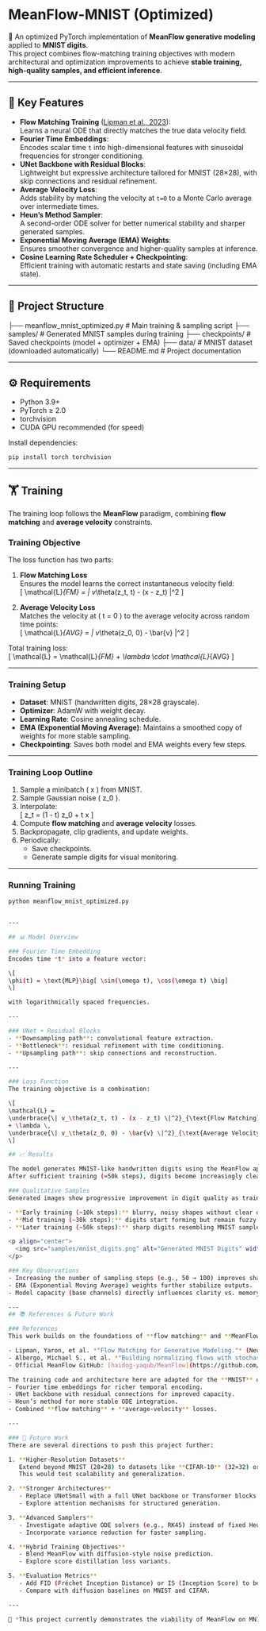 # MeanFlow-MNIST (Optimized)

🚀 An optimized PyTorch implementation of **MeanFlow generative modeling** applied to **MNIST digits**.  
This project combines flow-matching training objectives with modern architectural and optimization improvements to achieve **stable training, high-quality samples, and efficient inference**.

---

## 🔑 Key Features

- **Flow Matching Training** ([Lipman et al., 2023](https://arxiv.org/abs/2210.02747)):  
  Learns a neural ODE that directly matches the true data velocity field.
- **Fourier Time Embeddings**:  
  Encodes scalar time `t` into high-dimensional features with sinusoidal frequencies for stronger conditioning.
- **UNet Backbone with Residual Blocks**:  
  Lightweight but expressive architecture tailored for MNIST (28×28), with skip connections and residual refinement.
- **Average Velocity Loss**:  
  Adds stability by matching the velocity at `t=0` to a Monte Carlo average over intermediate times.
- **Heun’s Method Sampler**:  
  A second-order ODE solver for better numerical stability and sharper generated samples.
- **Exponential Moving Average (EMA) Weights**:  
  Ensures smoother convergence and higher-quality samples at inference.
- **Cosine Learning Rate Scheduler + Checkpointing**:  
  Efficient training with automatic restarts and state saving (including EMA state).

---

## 📂 Project Structure

├── meanflow_mnist_optimized.py # Main training & sampling script
├── samples/ # Generated MNIST samples during training
├── checkpoints/ # Saved checkpoints (model + optimizer + EMA)
├── data/ # MNIST dataset (downloaded automatically)
└── README.md # Project documentation


---

## ⚙️ Requirements

- Python 3.9+
- PyTorch ≥ 2.0
- torchvision
- CUDA GPU recommended (for speed)

Install dependencies:

```bash
pip install torch torchvision
```
---

## 🏋️ Training

The training loop follows the **MeanFlow** paradigm, combining **flow matching** and **average velocity** constraints.

### Training Objective
The loss function has two parts:

1. **Flow Matching Loss**  
   Ensures the model learns the correct instantaneous velocity field:  
   \[
   \mathcal{L}_{FM} = \| v_\theta(z_t, t) - (x - z_t) \|^2
   \]

2. **Average Velocity Loss**  
   Matches the velocity at \( t = 0 \) to the average velocity across random time points:  
   \[
   \mathcal{L}_{AVG} = \| v_\theta(z_0, 0) - \bar{v} \|^2
   \]

Total training loss:  
\[
\mathcal{L} = \mathcal{L}_{FM} + \lambda \cdot \mathcal{L}_{AVG}
\]

---

### Training Setup
- **Dataset**: MNIST (handwritten digits, 28×28 grayscale).  
- **Optimizer**: AdamW with weight decay.  
- **Learning Rate**: Cosine annealing schedule.  
- **EMA (Exponential Moving Average)**: Maintains a smoothed copy of weights for more stable sampling.  
- **Checkpointing**: Saves both model and EMA weights every few steps.  

---

### Training Loop Outline
1. Sample a minibatch \( x \) from MNIST.  
2. Sample Gaussian noise \( z_0 \).  
3. Interpolate:  
   \[
   z_t = (1 - t) z_0 + t x
   \]
4. Compute **flow matching** and **average velocity** losses.  
5. Backpropagate, clip gradients, and update weights.  
6. Periodically:  
   - Save checkpoints.  
   - Generate sample digits for visual monitoring.  

---

### Running Training
```bash
python meanflow_mnist_optimized.py


---

## 📊 Model Overview

### Fourier Time Embedding
Encodes time *t* into a feature vector:

\[
\phi(t) = \text{MLP}\big[ \sin(\omega t), \cos(\omega t) \big]
\]

with logarithmically spaced frequencies.

---

### UNet + Residual Blocks
- **Downsampling path**: convolutional feature extraction.  
- **Bottleneck**: residual refinement with time conditioning.  
- **Upsampling path**: skip connections and reconstruction.  

---

### Loss Function
The training objective is a combination:

\[
\mathcal{L} = 
\underbrace{\| v_\theta(z_t, t) - (x - z_t) \|^2}_{\text{Flow Matching}}
+ \lambda \,
\underbrace{\| v_\theta(z_0, 0) - \bar{v} \|^2}_{\text{Average Velocity}}
\]

## 📈 Results

The model generates MNIST-like handwritten digits using the MeanFlow approach.  
After sufficient training (≈50k steps), digits become increasingly clear and structured.

### Qualitative Samples
Generated images show progressive improvement in digit quality as training advances:

- **Early training (~10k steps):** blurry, noisy shapes without clear digit structure.  
- **Mid training (~30k steps):** digits start forming but remain fuzzy.  
- **Later training (~50k steps):** sharp digits resembling MNIST samples, though with occasional artifacts.  

<p align="center">
  <img src="samples/mnist_digits.png" alt="Generated MNIST Digits" width="400">
</p>

### Key Observations
- Increasing the number of sampling steps (e.g., 50 → 100) improves sharpness.  
- EMA (Exponential Moving Average) weights further stabilize outputs.  
- Model capacity (base channels) directly influences clarity vs. memory usage.  

---
## 📚 References & Future Work

### References
This work builds on the foundations of **flow matching** and **MeanFlow** models:

- Lipman, Yaron, et al. *"Flow Matching for Generative Modeling."* (NeurIPS 2023)  
- Albergo, Michael S., et al. *"Building normalizing flows with stochastic interpolants."* (ICML 2023)  
- Official MeanFlow GitHub: [haidog-yaqub/MeanFlow](https://github.com/haidog-yaqub/MeanFlow)  

The training code and architecture here are adapted for the **MNIST** dataset, with practical modifications:
- Fourier time embeddings for richer temporal encoding.  
- UNet backbone with residual connections for improved capacity.  
- Heun’s method for more stable ODE integration.  
- Combined **flow matching** + **average-velocity** losses.  

---

### 🚀 Future Work
There are several directions to push this project further:

1. **Higher-Resolution Datasets**  
   Extend beyond MNIST (28×28) to datasets like **CIFAR-10** (32×32) or **CelebA** (64×64+).  
   This would test scalability and generalization.

2. **Stronger Architectures**  
   - Replace UNetSmall with a full UNet backbone or Transformer blocks.  
   - Explore attention mechanisms for structured generation.  

3. **Advanced Samplers**  
   - Investigate adaptive ODE solvers (e.g., RK45) instead of fixed Heun/Euler steps.  
   - Incorporate variance reduction for faster sampling.  

4. **Hybrid Training Objectives**  
   - Blend MeanFlow with diffusion-style noise prediction.  
   - Explore score distillation loss variants.  

5. **Evaluation Metrics**  
   - Add FID (Fréchet Inception Distance) or IS (Inception Score) to benchmark results.  
   - Compare with diffusion baselines on MNIST and CIFAR.  

---

📌 *This project currently demonstrates the viability of MeanFlow on MNIST. Future expansions aim to bridge the gap between academic research and practical large-scale generative modeling.*  
